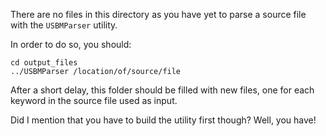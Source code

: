 There are no files in this directory as you have yet to parse a source file with the ``USBMParser`` utility.

In order to do so, you should:

````
cd output_files
../USBMParser /location/of/source/file
````

After a short delay, this folder should be filled with new files, one for each keyword in the source file used as input.

Did I mention that you have to build the utility first though? Well, you have!
